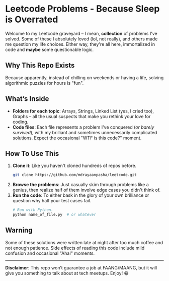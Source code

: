 # Leetcode Problems - Because Sleep is Overrated

Welcome to my Leetcode graveyard – I mean, **collection** of problems I've solved. Some of these I absolutely loved (lol, not really), and others made me question my life choices. Either way, they're all here, immortalized in code and **maybe** some questionable logic.

## Why This Repo Exists

Because apparently, instead of chilling on weekends or having a life, solving algorithmic puzzles for hours is "fun".

## What’s Inside

- **Folders for each topic**: Arrays, Strings, Linked List (yes, I cried too), Graphs – all the usual suspects that make you rethink your love for coding.
- **Code files**: Each file represents a problem I've conquered (_or barely survived_), with my brilliant and sometimes unnecessarily complicated solutions. Expect the occasional "WTF is this code?" moment.

## How To Use This

1. **Clone it**: Like you haven't cloned hundreds of repos before.
   ```bash
   git clone https://github.com/mdrayaanpasha/leetcode.git
   ```
2. **Browse the problems**: Just casually skim through problems like a genius, then realize half of them involve edge cases you didn't think of.
3. **Run the code**: To either bask in the glory of your own brilliance or question why half your test cases fail.
   ```bash
   # Run with Python.
   python name_of_file.py  # or whatever
   ```

## Warning

Some of these solutions were written late at night after too much coffee and not enough patience. Side effects of reading this code include mild confusion and occasional "Aha!" moments.

---

**Disclaimer**: This repo won’t guarantee a job at FAANG/MAANG, but it will give you something to talk about at tech meetups. Enjoy! 😁
